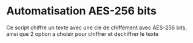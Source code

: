 # Automatisation AES-256 bits

Ce script chiffre un texte avec une cle de chiffement avec AES-256 bits, ainsi que 2 option a choisir pour chiffrer et dechiffrer le texte
